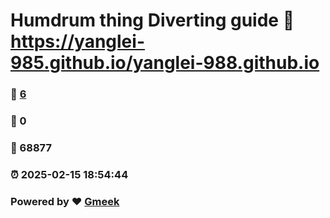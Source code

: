 # Humdrum thing Diverting guide :link: https://yanglei-985.github.io/yanglei-988.github.io 
### :page_facing_up: [6](https://yanglei-985.github.io/yanglei-988.github.io/tag.html) 
### :speech_balloon: 0 
### :hibiscus: 68877 
### :alarm_clock: 2025-02-15 18:54:44 
### Powered by :heart: [Gmeek](https://github.com/Meekdai/Gmeek)
